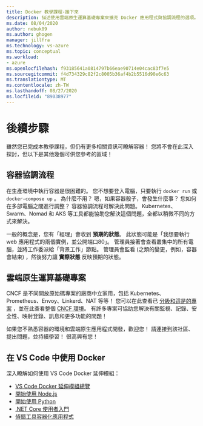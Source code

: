 ```yaml
---
title: Docker 教學課程-接下來
description: 描述使用雲端原生運算基礎專案來擴充 Docker 應用程式與協調流程的選項。
ms.date: 08/04/2020
author: nebuk89
ms.author: ghogen
manager: jillfra
ms.technology: vs-azure
ms.topic: conceptual
ms.workload:
- azure
ms.openlocfilehash: f93185641a0814797b66eae90714e04cac83f7e5
ms.sourcegitcommit: f4d734329c82f2c8005b36af4b2b5516d90e6c63
ms.translationtype: MT
ms.contentlocale: zh-TW
ms.lasthandoff: 08/27/2020
ms.locfileid: "89038977"
---
```

# <a name="whats-next"></a>後續步驟

雖然您已完成本教學課程，但仍有更多相關資訊可瞭解容器！
您將不會在此深入探討，但以下是其他幾個可供您參考的區域！

## <a name="container-orchestration"></a>容器協調流程

在生產環境中執行容器是很困難的。 您不想要登入電腦，只要執行 `docker run` 或 `docker-compose up` 。 為什麼不用？ 嗯，如果容器骰子，會發生什麼事？ 您如何在多部電腦之間進行調整？ 容器協調流程可解決此問題。 Kubernetes、Swarm、Nomad 和 AKS 等工具都能協助您解決這個問題，全都以稍微不同的方式來解決。

一般的概念是，您有「經理」會收到 **預期的狀態**。 此狀態可能是「我想要執行 web 應用程式的兩個實例，並公開端口80」。 管理員接著會查看叢集中的所有電腦，並將工作委派給「背景工作」節點。 管理員會監看 (之類的變更，例如，容器會結束) ，然後努力讓 **實際狀態** 反映預期的狀態。

## <a name="cloud-native-computing-foundation-projects"></a>雲端原生運算基礎專案

CNCF 是不同開放原始碼專案的廠商中立家用，包括 Kubernetes、Prometheus、Envoy、Linkerd、NAT 等等！ 您可以在此查看已 [分級和這是的專案](https://www.cncf.io/projects/) ，並在此查看整個 [CNCF 環境](https://landscape.cncf.io/)。 有許多專案可協助您解決有關監視、記錄、安全性、映射登錄、訊息和更多功能的問題！

如果您不熟悉容器的環境和雲端原生應用程式開發，歡迎您！ 請連接到該社區、提出問題，並持續學習！ 很高興有您！

## <a name="working-with-docker-in-vs-code"></a>在 VS Code 中使用 Docker

深入瞭解如何使用 VS Code Docker 延伸模組：

- [VS Code Docker 延伸模組總覽](https://code.visualstudio.com/docs/containers/overview)
- [開始使用 Node.js](https://code.visualstudio.com/docs/containers/quickstart-node)
- [開始使用 Python](https://code.visualstudio.com/docs/containers/quickstart-python)
- [.NET Core 使用者入門](https://code.visualstudio.com/docs/containers/quickstart-aspnet-core)
- [偵錯工具容器化應用程式](https://code.visualstudio.com/docs/containers/debug-common)
